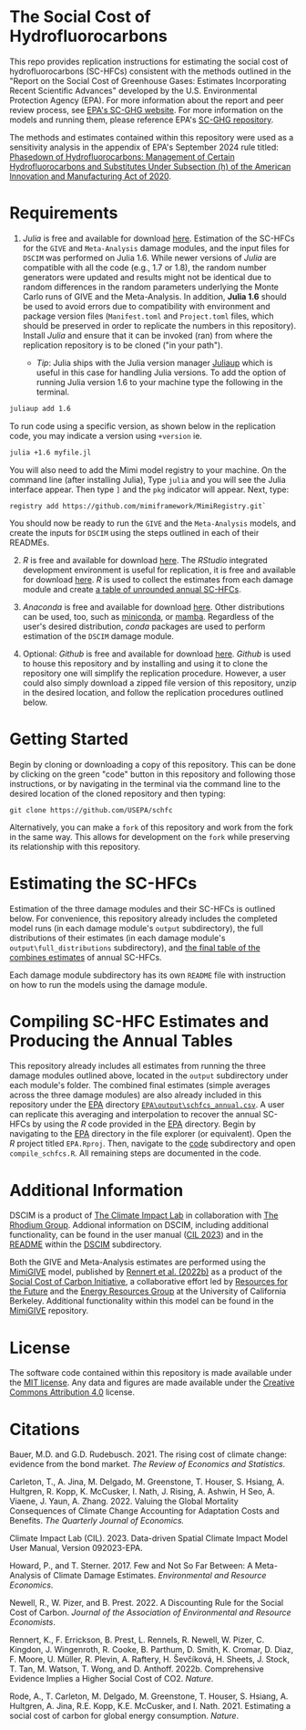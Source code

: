 # The Social Cost of Hydrofluorocarbons
This repo provides replication instructions for estimating the social cost of hydrofluorocarbons (SC-HFCs) consistent with the methods outlined in the "Report on the Social Cost of Greenhouse Gases: Estimates Incorporating Recent Scientific Advances" developed by the U.S. Environmental Protection Agency (EPA). For more information about the report and peer review process, see [EPA's SC-GHG website](https://www.epa.gov/environmental-economics/scghg). For more information on the models and running them, please reference EPA's [SC-GHG repository](https://www.github.com/USEPA/scghg).

The methods and estimates contained within this repository were used as a sensitivity analysis in the appendix of EPA's September 2024 rule titled: [Phasedown of Hydrofluorocarbons: Management of Certain Hydrofluorocarbons and Substitutes Under Subsection (h) of the American Innovation and Manufacturing Act of 2020](https://www.federalregister.gov/documents/2023/10/19/2023-22526/phasedown-of-hydrofluorocarbons-management-of-certain-hydrofluorocarbons-and-substitutes-under). 

# Requirements
1. *Julia* is free and available for download [here](https://julialang.org/). Estimation of the SC-HFCs for the `GIVE` and `Meta-Analysis` damage modules, and the input files for `DSCIM` was performed on Julia 1.6. While newer versions of *Julia* are compatible with all the code (e.g., 1.7 or 1.8), the random number generators were updated and results might not be identical due to random differences in the random parameters underlying the Monte Carlo runs of GIVE and the Meta-Analysis. In addition, **Julia 1.6** should be used to avoid errors due to compatibility with environment and package version files (`Manifest.toml` and `Project.toml` files, which should be preserved in order to replicate the numbers in this repository). Install *Julia* and ensure that it can be invoked (ran) from where the replication repository is to be cloned ("in your path"). 

     - *Tip*: Julia ships with the Julia version manager [Juliaup](https://github.com/JuliaLang/juliaup) which is useful in this case for handling Julia versions. To add the option of running Julia version 1.6 to your machine type the following in the terminal.

```bash 
juliaup add 1.6
```
To run code using a specific version, as shown below in the replication code, you may indicate a version using `+version` ie.

```bash
julia +1.6 myfile.jl
```

You will also need to add the Mimi model registry to your machine. On the command line (after installing Julia), Type `julia` and you will see the Julia interface appear. Then type `]` and the `pkg` indicator will appear. Next, type: 

```
registry add https://github.com/mimiframework/MimiRegistry.git`
```

You should now be ready to run the `GIVE` and the `Meta-Analysis` models, and create the inputs for `DSCIM` using the steps outlined in each of their READMEs. 

2. *R* is free and available for download [here](https://www.r-project.org/). The *RStudio* integrated development environment is useful for replication, it is free and available for download [here](https://www.rstudio.com/products/rstudio/). *R* is used to collect the estimates from each damage module and create [a table of unrounded annual SC-HFCs](EPA/output/scghg_annual.csv). 

3. *Anaconda* is free and available for download [here](https://www.anaconda.com/). Other distributions can be used, too, such as [miniconda](https://docs.conda.io/en/latest/miniconda.html), or [mamba](https://mamba.readthedocs.io/en/latest/). Regardless of the user's desired distribution, *conda* packages are used to perform estimation of the `DSCIM` damage module. 

4. Optional: *Github* is free and available for download [here](https://github.com/git-guides/install-git). *Github* is used to house this repository and by installing and using it to clone the repository one will simplify the replication procedure. However, a user could also simply download a zipped file version of this repository, unzip in the desired location, and follow the replication procedures outlined below.

# Getting Started
Begin by cloning or downloading a copy of this repository. This can be done by clicking on the green "code" button in this repository and following those instructions, or by navigating in the terminal via the command line to the desired location of the cloned repository and then typing: 

```
git clone https://github.com/USEPA/schfc
```

Alternatively, you can make a `fork` of this repository and work from the fork in the same way. This allows for development on the `fork` while preserving its relationship with this repository.

# Estimating the SC-HFCs
Estimation of the three damage modules and their SC-HFCs is outlined below. For convenience, this repository already includes the completed model runs (in each damage module's `output` subdirectory), the full distributions of their estimates (in each damage module's `output\full_distributions` subdirectory), and [the final table of the combines estimates](/EPA/output/schfcs_annual.csv) of annual SC-HFCs.

Each damage module subdirectory has its own `README` file with instruction on how to run the models using the damage module.  

# Compiling SC-HFC Estimates and Producing the Annual Tables
This repository already includes all estimates from running the three damage modules outlined above, located in the `output` subdirectory under each module's folder. The combined final estimates (simple averages across the three damage modules) are also already included in this repository under the [EPA](EPA) directory [`EPA\output\schfcs_annual.csv`](/EPA/output/schfcs_annual.csv). A user can replicate this averaging and interpolation to recover the annual SC-HFCs by using the *R* code provided in the [EPA](EPA) directory. Begin by navigating to the [EPA](EPA) directory in the file explorer (or equivalent). Open the *R* project titled `EPA.Rproj`. Then, navigate to the [code](EPA/code) subdirectory and open `compile_schfcs.R`. All remaining steps are documented in the code. 

# Additional Information
DSCIM is a product of [The Climate Impact Lab](https://impactlab.org/) in collaboration with [The Rhodium Group](https://rhg.com/). Addional information on DSCIM, including additional functionality, can be found in the user manual ([CIL 2023](DSCIM/CIL_DSCIM_User_Manual.pdf)) and in the [README](DSCIM/README.md) within the [DSCIM](DSCIM) subdirectory.

Both the GIVE and Meta-Analysis estimates are performed using the [MimiGIVE](https://github.com/rffscghg/MimiGIVE.jl) model, published by [Rennert et al. (2022b)](https://www.nature.com/articles/s41586-022-05224-9) as a product of the [Social Cost of Carbon Initiative](https://www.rff.org/topics/scc/social-cost-carbon-initiative/), a collaborative effort led by [Resources for the Future](https://www.rff.org/) and the [Energy Resources Group](https://erg.berkeley.edu/) at the University of California Berkeley. Additional functionality within this model can be found in the [MimiGIVE](https://github.com/rffscghg/MimiGIVE.jl) repository.

# License
The software code contained within this repository is made available under the [MIT license](http://opensource.org/licenses/mit-license.php). Any data and figures are made available under the [Creative Commons Attribution 4.0](https://creativecommons.org/licenses/by/4.0/) license.

# Citations
Bauer, M.D. and G.D. Rudebusch. 2021. The rising cost of climate change: evidence from the bond market. _The Review of Economics and Statistics_.

Carleton, T., A. Jina, M. Delgado, M. Greenstone, T. Houser, S. Hsiang, A. Hultgren, R. Kopp, K. McCusker, I. Nath, J. Rising, A. Ashwin, H Seo, A. Viaene, J. Yaun, A. Zhang. 2022. Valuing the Global Mortality Consequences of Climate Change Accounting for Adaptation Costs and Benefits. _The Quarterly Journal of Economics._ 

Climate Impact Lab (CIL). 2023. Data-driven Spatial Climate Impact Model User Manual, Version 092023-EPA.

Howard, P., and T. Sterner. 2017. Few and Not So Far Between: A Meta-Analysis of Climate Damage Estimates. _Environmental and Resource Economics_.

Newell, R., W. Pizer, and B. Prest. 2022. A Discounting Rule for the Social Cost of Carbon. _Journal of the Association of Environmental and Resource Economists_.

Rennert, K., F. Errickson, B. Prest, L. Rennels, R. Newell, W. Pizer, C. Kingdon, J. Wingenroth, R. Cooke, B. Parthum, D. Smith, K. Cromar, D. Diaz, F. Moore, U. Müller, R. Plevin, A. Raftery, H. Ševčíková, H. Sheets, J. Stock, T. Tan, M. Watson, T. Wong, and D. Anthoff. 2022b. Comprehensive Evidence Implies a Higher Social Cost of CO2. _Nature_.

Rode, A., T. Carleton, M. Delgado, M. Greenstone, T. Houser, S. Hsiang, A. Hultgren, A. Jina, R.E. Kopp, K.E. McCusker, and I. Nath. 2021. Estimating a social cost of carbon for global energy consumption. _Nature_.
